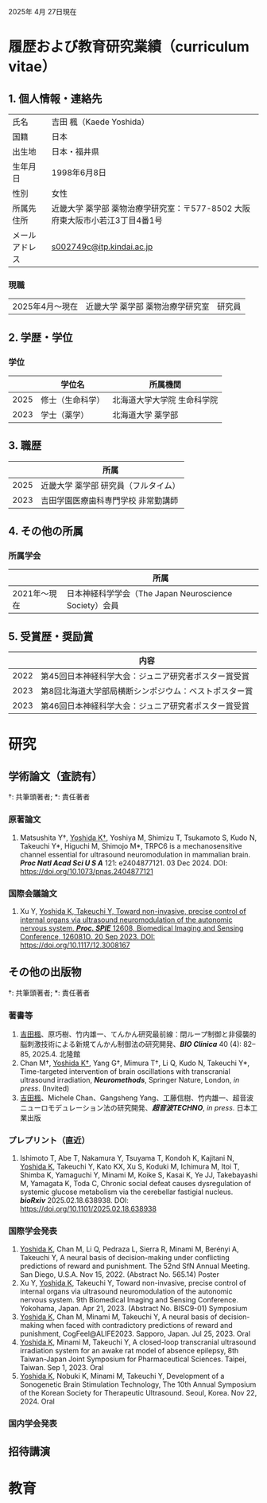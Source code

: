 2025年 4月 27日現在
# 履歴および教育研究業績（curriculum vitae）
## 1. 個人情報・連絡先
|                  |                                                                                                              |
| ---------------- | ------------------------------------------------------------------------------------------------------------ |
| 氏名             | 吉田 楓（Kaede Yoshida）                                                                                     |
| 国籍             | 日本                                                                                                        |
| 出生地           | 日本・福井県                                                                                                 |
| 生年月日         | 1998年6月8日                                                                                                 |
| 性別             | 女性                                                                                                        |
| 所属先住所       | 近畿大学 薬学部 薬物治療学研究室：〒577-8502 大阪府東大阪市小若江3丁目4番1号                                |
| メールアドレス   | s002749c@itp.kindai.ac.jp                                                                                   |

### 現職
|                     |                                                                                 |
| ------------------- | ------------------------------------------------------------------------------- |
| 2025年4月～現在     | 近畿大学 薬学部 薬物治療学研究室　研究員                                        |

## 2. 学歴・学位
### 学位
|      | 学位名                              | 所属機関                                                                                          |
| ---- | ----------------------------------- | -------------------------------------------------------------------------------------------------- |
| 2025 | 修士（生命科学）                    | 北海道大学大学院 生命科学院                                                                        |
| 2023 | 学士（薬学）                        | 北海道大学 薬学部                                                                                  |

## 3. 職歴
|      | 所属                                                                                          |
| ---- | --------------------------------------------------------------------------------------------- |
| 2025 | 近畿大学 薬学部 研究員（フルタイム）                                                           |
| 2023 | 吉田学園医療歯科専門学校 非常勤講師                                                            |

## 4. その他の所属
### 所属学会
|              | 所属                                                                                   |
| ------------ | ---------------------------------------------------------------------------------------- |
| 2021年～現在 | 日本神経科学学会（The Japan Neuroscience Society）会員                                 |

## 5. 受賞歴・奨励賞
|      | 内容                                                                                             |
| ---- | ------------------------------------------------------------------------------------------------ |
| 2022 | 第45回日本神経科学大会：ジュニア研究者ポスター賞受賞         |
| 2023 | 第8回北海道大学部局横断シンポジウム：ベストポスター賞                                |
| 2023 | 第46回日本神経科学大会：ジュニア研究者ポスター賞受賞         |

# 研究
## 学術論文（査読有）
†: 共筆頭著者; \*: 責任著者
### 原著論文
1. Matsushita Y†, <ins>Yoshida K†</ins>, Yoshiya M, Shimizu T, Tsukamoto S, Kudo N, Takeuchi Y\*, Higuchi M, Shimojo M\*, TRPC6 is a mechanosensitive channel essential for ultrasound neuromodulation in mammalian brain. **_Proc Natl Acad Sci U S A_** 121: e2404877121. 03 Dec 2024. DOI: https://doi.org/10.1073/pnas.2404877121


### 国際会議論文
1. Xu Y, <ins>Yoshida K, Takeuchi Y, Toward non-invasive, precise control of internal organs via ultrasound neuromodulation of the autonomic nervous system. **_Proc. SPIE_** 12608, Biomedical Imaging and Sensing Conference, 126081O. 20 Sep 2023. DOI: https://doi.org/10.1117/12.3008167


## その他の出版物
†: 共筆頭著者; \*: 責任著者
### 著書等
1. <ins>吉田楓</ins>、原巧樹、竹内雄一、てんかん研究最前線：閉ループ制御と非侵襲的脳刺激技術による新規てんかん制御法の研究開発、***BIO Clinica*** 40 (4): 82–85, 2025.4. 北隆館
1. Chan M†, <ins>Yoshida K†</ins>, Yang G†, Mimura T†, Li Q, Kudo N, Takeuchi Y\*, Time-targeted intervention of brain oscillations with transcranial ultrasound irradiation, **_Neuromethods_**, Springer Nature, London, *in press*. (Invited)
1. <ins>吉田楓</ins>、Michele Chan、Gangsheng Yang、工藤信樹、竹内雄一、超音波ニューロモデュレーション法の研究開発、***超音波TECHNO***, *in press*. 日本工業出版

### プレプリント（直近）
1. Ishimoto T, Abe T, Nakamura Y, Tsuyama T, Kondoh K, Kajitani N, <ins>Yoshida K</ins>, Takeuchi Y, Kato KX, Xu S, Koduki M, Ichimura M, Itoi T, Shimba K, Yamaguchi Y, Minami M, Koike S, Kasai K, Ye JJ, Takebayashi M, Yamagata K, Toda C, Chronic social defeat causes dysregulation of systemic glucose metabolism via the cerebellar fastigial nucleus. **_bioRxiv_** 2025.02.18.638938. DOI: https://doi.org/10.1101/2025.02.18.638938


### 国際学会発表
1. <ins>Yoshida K</ins>, Chan M, Li Q, Pedraza L, Sierra R, Minami M, Berényi A, Takeuchi Y, A neural basis of decision-making under conflicting predictions of reward and punishment. The 52nd SfN Annual Meeting. San Diego, U.S.A. Nov 15, 2022. (Abstract No. 565.14) Poster
1. Xu Y, <ins>Yoshida K</ins>, Takeuchi Y, Toward non-invasive, precise control of internal organs via ultrasound neuromodulation of the autonomic nervous system. 9th Biomedical Imaging and Sensing Conference. Yokohama, Japan. Apr 21, 2023. (Abstract No. BISC9-01) Symposium
1.  <ins>Yoshida K</ins>, Chan M, Minami M, Takeuchi Y, A neural basis of decision-making when faced with contradictory predictions of reward and punishment, CogFeel@ALIFE2023. Sapporo, Japan. Jul 25, 2023. Oral
1.  <ins>Yoshida K</ins>, Minami M, Takeuchi Y, A closed-loop transcranial ultrasound irradiation system for an awake rat model of absence epilepsy, 8th Taiwan-Japan Joint Symposium for Pharmaceutical Sciences. Taipei, Taiwan. Sep 1, 2023. Oral
1.  <ins>Yoshida K</ins>, Nobuki K, Minami M, Takeuchi Y, Development of a Sonogenetic Brain Stimulation Technology, The 10th Annual Symposium of the Korean Society for Therapeutic Ultrasound. Seoul, Korea. Nov 22, 2024. Oral

### 国内学会発表

## 招待講演

# 教育
